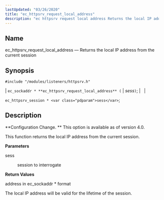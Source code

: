 ```yaml
---
lastUpdated: "03/26/2020"
title: "ec_httpsrv_request_local_address"
description: "ec httpsrv request local address Returns the local IP address from the current session ec sockaddr ec httpsrv request local address sess ec httpsrv session sess Configuration Change This option is available as of version 4 0 This function returns the local IP address from the current session sess session..."
---
```


<a name="apis.ec_httpsrv_request_local_address"></a> 
## Name

ec_httpsrv_request_local_address — Returns the local IP address from the current session

## Synopsis

`#include "/modules/listeners/httpsrv.h"`

| `ec_sockaddr * **ec_httpsrv_request_local_address** (` | <var class="pdparam">sess</var>`)`; |   |

`ec_httpsrv_session * <var class="pdparam">sess</var>`;<a name="idp7234656"></a> 
## Description

**Configuration Change. ** This option is available as of version 4.0.

This function returns the local IP address from the current session.

**<a name="idp7237568"></a> Parameters**

<dl class="variablelist">

<dt>sess</dt>

<dd>

session to interrogate

</dd>

</dl>

**<a name="idp7240304"></a> Return Values**

address in ec_sockaddr * format

The local IP address will be valid for the lifetime of the session.